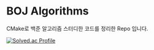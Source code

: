 # BOJ Algorithms
CMake로 백준 알고리즘 스터디한 코드를 정리한 Repo 입니다.

[![Solved.ac Profile](http://mazassumnida.wtf/api/v2/generate_badge?boj=to45123)](https://solved.ac/to45123/)
